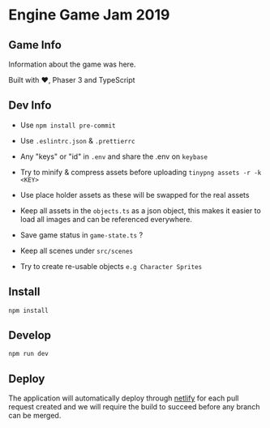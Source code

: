 # Engine Game Jam 2019


## Game Info

Information about the game was here.

Built with ♥️, Phaser 3 and TypeScript

## Dev Info

- Use `npm install pre-commit`
- Use `.eslintrc.json` & `.prettierrc` 
- Any "keys" or "id" in `.env` and share the .env on `keybase`
- Try to minify & compress assets before uploading `tinypng assets -r -k <KEY>` 
- Use place holder assets as these will be swapped for the real assets

- Keep all assets in the `objects.ts` as a json object, this makes it easier to load all images and can be referenced everywhere. 
- Save game status in `game-state.ts` ?
- Keep all scenes under `src/scenes`
- Try to create re-usable objects `e.g Character Sprites`


## Install

```
npm install
```

## Develop

```
npm run dev
```

## Deploy

The application will automatically deploy through [netlify](https://www.netlify.com/) for each pull request created and we will require the build to succeed before any branch can be merged.

